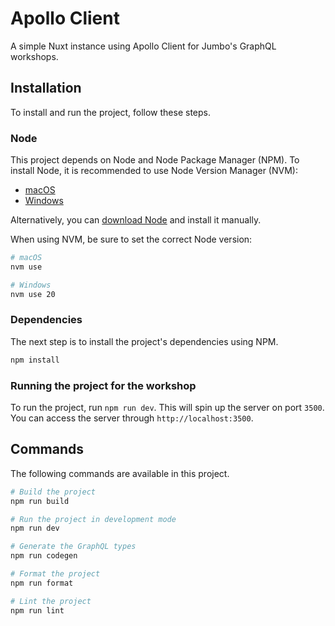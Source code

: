 # Apollo Client

A simple Nuxt instance using Apollo Client for Jumbo's GraphQL workshops.

## Installation

To install and run the project, follow these steps.

### Node

This project depends on Node and Node Package Manager (NPM). To install Node, it is recommended to use Node Version Manager (NVM):

- [macOS](https://github.com/nvm-sh/nvm)
- [Windows](https://github.com/coreybutler/nvm-windows)

Alternatively, you can [download Node](https://nodejs.org/en) and install it manually.

When using NVM, be sure to set the correct Node version:

```bash
# macOS
nvm use

# Windows
nvm use 20
```

### Dependencies

The next step is to install the project's dependencies using NPM.

```bash
npm install
```

### Running the project for the workshop

To run the project, run `npm run dev`. This will spin up the server on port `3500`. You can access the server through `http://localhost:3500`.

## Commands

The following commands are available in this project.

```bash
# Build the project
npm run build

# Run the project in development mode
npm run dev

# Generate the GraphQL types
npm run codegen

# Format the project
npm run format

# Lint the project
npm run lint
```
